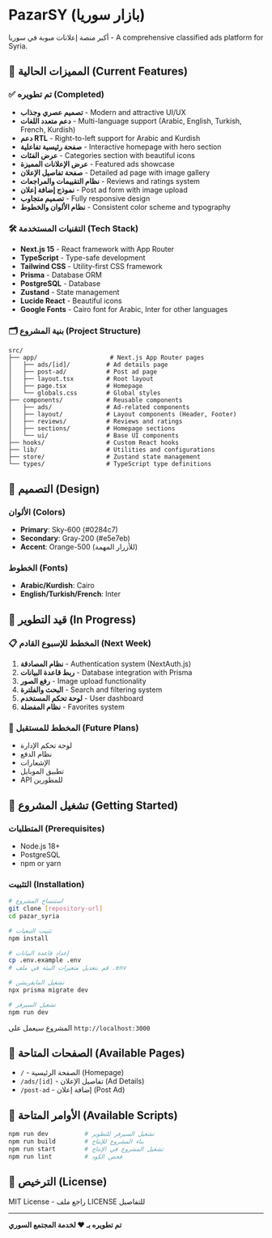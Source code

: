 # PazarSY (بازار سوريا)

أكبر منصة إعلانات مبوبة في سوريا - A comprehensive classified ads platform for Syria.

## 🚀 المميزات الحالية (Current Features)

### ✅ تم تطويره (Completed)
- **تصميم عصري وجذاب** - Modern and attractive UI/UX
- **دعم متعدد اللغات** - Multi-language support (Arabic, English, Turkish, French, Kurdish)
- **دعم RTL** - Right-to-left support for Arabic and Kurdish
- **صفحة رئيسية تفاعلية** - Interactive homepage with hero section
- **عرض الفئات** - Categories section with beautiful icons
- **عرض الإعلانات المميزة** - Featured ads showcase
- **صفحة تفاصيل الإعلان** - Detailed ad page with image gallery
- **نظام التقييمات والمراجعات** - Reviews and ratings system
- **نموذج إضافة إعلان** - Post ad form with image upload
- **تصميم متجاوب** - Fully responsive design
- **نظام الألوان والخطوط** - Consistent color scheme and typography

### 🛠️ التقنيات المستخدمة (Tech Stack)
- **Next.js 15** - React framework with App Router
- **TypeScript** - Type-safe development
- **Tailwind CSS** - Utility-first CSS framework
- **Prisma** - Database ORM
- **PostgreSQL** - Database
- **Zustand** - State management
- **Lucide React** - Beautiful icons
- **Google Fonts** - Cairo font for Arabic, Inter for other languages

### 🗂️ بنية المشروع (Project Structure)
```
src/
├── app/                    # Next.js App Router pages
│   ├── ads/[id]/          # Ad details page
│   ├── post-ad/           # Post ad page
│   ├── layout.tsx         # Root layout
│   ├── page.tsx           # Homepage
│   └── globals.css        # Global styles
├── components/            # Reusable components
│   ├── ads/               # Ad-related components
│   ├── layout/            # Layout components (Header, Footer)
│   ├── reviews/           # Reviews and ratings
│   ├── sections/          # Homepage sections
│   └── ui/                # Base UI components
├── hooks/                 # Custom React hooks
├── lib/                   # Utilities and configurations
├── store/                 # Zustand state management
└── types/                 # TypeScript type definitions
```

## 🎨 التصميم (Design)

### الألوان (Colors)
- **Primary**: Sky-600 (#0284c7)
- **Secondary**: Gray-200 (#e5e7eb)
- **Accent**: Orange-500 (للأزرار المهمة)

### الخطوط (Fonts)
- **Arabic/Kurdish**: Cairo
- **English/Turkish/French**: Inter

## 🚧 قيد التطوير (In Progress)

### 📋 المخطط للإسبوع القادم (Next Week)
1. **نظام المصادقة** - Authentication system (NextAuth.js)
2. **ربط قاعدة البيانات** - Database integration with Prisma
3. **رفع الصور** - Image upload functionality
4. **البحث والفلترة** - Search and filtering system
5. **لوحة تحكم المستخدم** - User dashboard
6. **نظام المفضلة** - Favorites system

### 🔮 المخطط للمستقبل (Future Plans)
- لوحة تحكم الإدارة
- نظام الدفع
- الإشعارات
- تطبيق الموبايل
- API للمطورين

## 🚀 تشغيل المشروع (Getting Started)

### المتطلبات (Prerequisites)
- Node.js 18+ 
- PostgreSQL
- npm or yarn

### التثبيت (Installation)
```bash
# استنساخ المشروع
git clone [repository-url]
cd pazar_syria

# تثبيت التبعيات
npm install

# إعداد قاعدة البيانات
cp .env.example .env
# قم بتعديل متغيرات البيئة في ملف .env

# تشغيل المايقريشن
npx prisma migrate dev

# تشغيل السيرفر
npm run dev
```

المشروع سيعمل على `http://localhost:3000`

## 📱 الصفحات المتاحة (Available Pages)

- `/` - الصفحة الرئيسية (Homepage)
- `/ads/[id]` - تفاصيل الإعلان (Ad Details)
- `/post-ad` - إضافة إعلان (Post Ad)

## 🔧 الأوامر المتاحة (Available Scripts)

```bash
npm run dev          # تشغيل السيرفر للتطوير
npm run build        # بناء المشروع للإنتاج
npm run start        # تشغيل المشروع في الإنتاج
npm run lint         # فحص الكود
```

## 📄 الترخيص (License)

MIT License - راجع ملف LICENSE للتفاصيل

---

**تم تطويره بـ ❤️ لخدمة المجتمع السوري**
